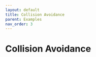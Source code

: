 ```yaml
---
layout: default
title: Collision Avoidance
parent: Examples
nav_order: 3
---
```


# Collision Avoidance
